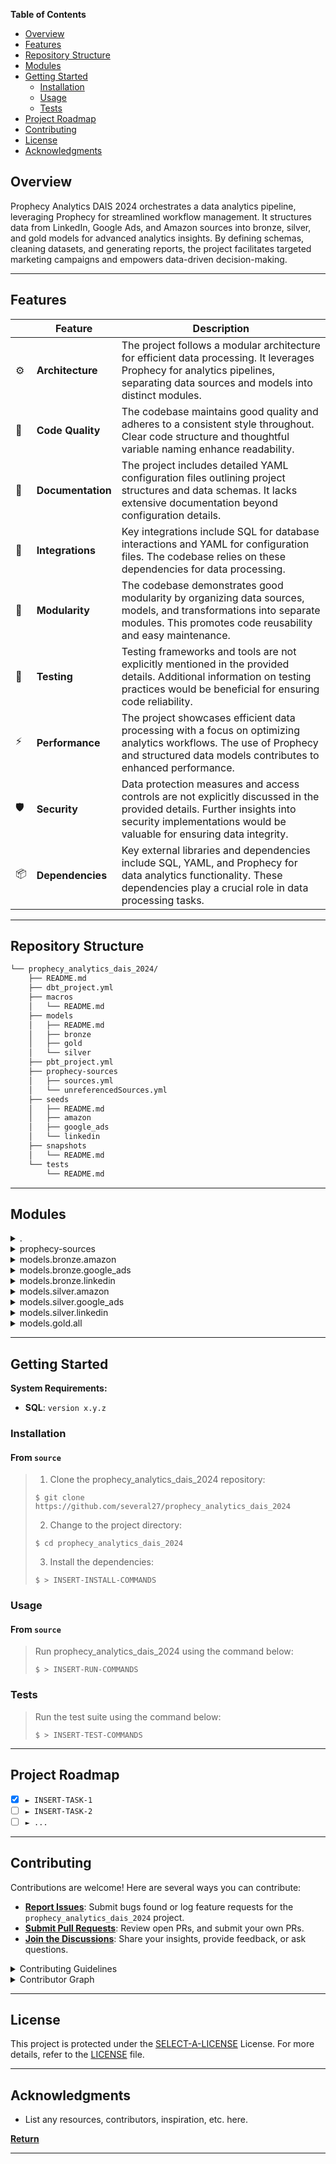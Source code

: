 **Table of Contents**

- [ Overview](#-overview)
- [ Features](#-features)
- [ Repository Structure](#-repository-structure)
- [ Modules](#-modules)
- [ Getting Started](#-getting-started)
  - [ Installation](#-installation)
  - [ Usage](#-usage)
  - [ Tests](#-tests)
- [ Project Roadmap](#-project-roadmap)
- [ Contributing](#-contributing)
- [ License](#-license)
- [ Acknowledgments](#-acknowledgments)

##  Overview

Prophecy Analytics DAIS 2024 orchestrates a data analytics pipeline, leveraging Prophecy for streamlined workflow management. It structures data from LinkedIn, Google Ads, and Amazon sources into bronze, silver, and gold models for advanced analytics insights. By defining schemas, cleaning datasets, and generating reports, the project facilitates targeted marketing campaigns and empowers data-driven decision-making.

---

##  Features

|    |   Feature         | Description |
|----|-------------------|---------------------------------------------------------------|
| ⚙️  | **Architecture**  | The project follows a modular architecture for efficient data processing. It leverages Prophecy for analytics pipelines, separating data sources and models into distinct modules. |
| 🔩 | **Code Quality**  | The codebase maintains good quality and adheres to a consistent style throughout. Clear code structure and thoughtful variable naming enhance readability. |
| 📄 | **Documentation** | The project includes detailed YAML configuration files outlining project structures and data schemas. It lacks extensive documentation beyond configuration details. |
| 🔌 | **Integrations**  | Key integrations include SQL for database interactions and YAML for configuration files. The codebase relies on these dependencies for data processing. |
| 🧩 | **Modularity**    | The codebase demonstrates good modularity by organizing data sources, models, and transformations into separate modules. This promotes code reusability and easy maintenance. |
| 🧪 | **Testing**       | Testing frameworks and tools are not explicitly mentioned in the provided details. Additional information on testing practices would be beneficial for ensuring code reliability. |
| ⚡️  | **Performance**   | The project showcases efficient data processing with a focus on optimizing analytics workflows. The use of Prophecy and structured data models contributes to enhanced performance. |
| 🛡️ | **Security**      | Data protection measures and access controls are not explicitly discussed in the provided details. Further insights into security implementations would be valuable for ensuring data integrity. |
| 📦 | **Dependencies**  | Key external libraries and dependencies include SQL, YAML, and Prophecy for data analytics functionality. These dependencies play a crucial role in data processing tasks. |

---

##  Repository Structure

```sh
└── prophecy_analytics_dais_2024/
    ├── README.md
    ├── dbt_project.yml
    ├── macros
    │   └── README.md
    ├── models
    │   ├── README.md
    │   ├── bronze
    │   ├── gold
    │   └── silver
    ├── pbt_project.yml
    ├── prophecy-sources
    │   ├── sources.yml
    │   └── unreferencedSources.yml
    ├── seeds
    │   ├── README.md
    │   ├── amazon
    │   ├── google_ads
    │   └── linkedin
    ├── snapshots
    │   └── README.md
    └── tests
        └── README.md
```

---

##  Modules

<details closed><summary>.</summary>

| File                                                                                                     | Summary                                                                                                                                                                                                                                                                                                                                                                                                                                                                    |
| ---                                                                                                      | ---                                                                                                                                                                                                                                                                                                                                                                                                                                                                        |
| [pbt_project.yml](https://github.com/several27/prophecy_analytics_dais_2024/blob/master/pbt_project.yml) | This `pbt_project.yml` file in the `prophecy_analytics_dais_2024` repository serves as a configuration file defining the project structure and details for a Prophecy-based data analytics pipeline. It outlines the project name, version, author, language, functions, and dependencies. The file plays a critical role in orchestrating the data processing tasks and defining the necessary components for the analytics workflow within the repositorys architecture. |
| [dbt_project.yml](https://github.com/several27/prophecy_analytics_dais_2024/blob/master/dbt_project.yml) | Defines project structure, specifies file paths for cleaning, seeds, models, macros, and targets. Sets project details like name, version, and profile for the prophecy_analytics_dais_2024 repository in the dbt_project.yml.                                                                                                                                                                                                                                             |

</details>

<details closed><summary>prophecy-sources</summary>

| File                                                                                                                                      | Summary                                                                                                                                                                                                                                                |
| ---                                                                                                                                       | ---                                                                                                                                                                                                                                                    |
| [unreferencedSources.yml](https://github.com/several27/prophecy_analytics_dais_2024/blob/master/prophecy-sources/unreferencedSources.yml) | Identifies and lists unreferenced data sources within the prophecy-sources module. Empty unreferencedSources array in unreferencedSources.yml signals no unresolved dependencies for effective data modeling.                                          |
| [sources.yml](https://github.com/several27/prophecy_analytics_dais_2024/blob/master/prophecy-sources/sources.yml)                         | Defines data schemas for LinkedIn and Google sources within the analytics database. Specifies tables, columns, and data types essential for analytics data processing. Enables seamless data extraction and analysis for targeted marketing campaigns. |

</details>

<details closed><summary>models.bronze.amazon</summary>

| File                                                                                                                                                          | Summary                                                                                                                                                                                                                                     |
| ---                                                                                                                                                           | ---                                                                                                                                                                                                                                         |
| [br_am_campaign_history.sql](https://github.com/several27/prophecy_analytics_dais_2024/blob/master/models/bronze/amazon/br_am_campaign_history.sql)           | Transforms Amazon campaign history data into a formatted table for prophecy_analytics_dais_2024s bronze models. Selects latest records for each campaign, capturing details like budget, serving status, and more, aiding in data analysis. |
| [schema.yml](https://github.com/several27/prophecy_analytics_dais_2024/blob/master/models/bronze/amazon/schema.yml)                                           | Defines Amazon Ads campaign data schema with detailed columns for bronze models in the repository. Describes campaign, profile, and history entities for analytics processing.                                                              |
| [br_am_campaign_level_report.sql](https://github.com/several27/prophecy_analytics_dais_2024/blob/master/models/bronze/amazon/br_am_campaign_level_report.sql) | Extracts and structures Amazon campaign metrics data from the bronze model to enable analytics insights in the Amazon source within the repository's data transformation architecture.                                                      |
| [br_am_profile.sql](https://github.com/several27/prophecy_analytics_dais_2024/blob/master/models/bronze/amazon/br_am_profile.sql)                             | Refactors** dt_am_profile data, extracting fields and standardizing data types for Amazon's Bronze-level profiles in the analytics pipeline.                                                                                                |

</details>

<details closed><summary>models.bronze.google_ads</summary>

| File                                                                                                                                                  | Summary                                                                                                                                                                                                               |
| ---                                                                                                                                                   | ---                                                                                                                                                                                                                   |
| [schema.yml](https://github.com/several27/prophecy_analytics_dais_2024/blob/master/models/bronze/google_ads/schema.yml)                               | Defines Google Ads schema models for daily performance and ad history. Describes account stats, device usage, costs, and ad details. Facilitates structured data organization within the analytics platform.          |
| [br_go_account_stats.sql](https://github.com/several27/prophecy_analytics_dais_2024/blob/master/models/bronze/google_ads/br_go_account_stats.sql)     | Refactor model to cleanse Google Ads account stats data from source, organizing details like customer ID, date, ad network, device, clicks, spend, and impressions for better analytics insights in the bronze layer. |
| [br_go_ad_history.sql](https://github.com/several27/prophecy_analytics_dais_2024/blob/master/models/bronze/google_ads/br_go_ad_history.sql)           | Generates reformatted Google Ads campaign history data from the raw dataset for downstream analytics in the bronze model layer of the repository.                                                                     |
| [br_go_account_history.sql](https://github.com/several27/prophecy_analytics_dais_2024/blob/master/models/bronze/google_ads/br_go_account_history.sql) | Extracts most recent Google Ads account history data, organizing and cleaning for analytics use. Identifies latest record for each account.                                                                           |

</details>

<details closed><summary>models.bronze.linkedin</summary>

| File                                                                                                                                                                  | Summary                                                                                                                                                                                                                                                                                     |
| ---                                                                                                                                                                   | ---                                                                                                                                                                                                                                                                                         |
| [schema.yml](https://github.com/several27/prophecy_analytics_dais_2024/blob/master/models/bronze/linkedin/schema.yml)                                                 | Defines LinkedIn campaign schemas, including details like account, budget, status, and targeting. Captures campaign history and daily ad performance for insightful analytics. Enhances data modeling within the bronze layer of the repositorys analytics infrastructure.                  |
| [br_li_account_history.sql](https://github.com/several27/prophecy_analytics_dais_2024/blob/master/models/bronze/linkedin/br_li_account_history.sql)                   | Derive LinkedIn account history data from the linkedin source for analysis, reconstructing account details like ID, name, currency, and timestamps to facilitate further insights within the parent repository's analytics architecture.                                                    |
| [br_li_campaign_history.sql](https://github.com/several27/prophecy_analytics_dais_2024/blob/master/models/bronze/linkedin/br_li_campaign_history.sql)                 | Defines structured LinkedIn campaign history data transformation, filtering latest versions. Categorizes key details and flags latest versions for analysis. Enhances analysis with relevant campaign, budget, and timestamp information for the parent repositorys analytics architecture. |
| [br_li_ad_analytics_by_campaign.sql](https://github.com/several27/prophecy_analytics_dais_2024/blob/master/models/bronze/linkedin/br_li_ad_analytics_by_campaign.sql) | Transforms LinkedIn ad analytics by campaign data for bronze modeling, extracting source, date, campaign ID, clicks, impressions, and cost.                                                                                                                                                 |

</details>

<details closed><summary>models.silver.amazon</summary>

| File                                                                                                                                            | Summary                                                                                                                                                                                                    |
| ---                                                                                                                                             | ---                                                                                                                                                                                                        |
| [sv_am_account_report.sql](https://github.com/several27/prophecy_analytics_dais_2024/blob/master/models/silver/amazon/sv_am_account_report.sql) | Analyzes Amazon advertising campaign data to generate a summary report. Joins campaign history, profile, and campaign level data. Aggregates total clicks, impressions, and cost by profile for reporting. |

</details>

<details closed><summary>models.silver.google_ads</summary>

| File                                                                                                                                                | Summary                                                                                                                                                                             |
| ---                                                                                                                                                 | ---                                                                                                                                                                                 |
| [sv_go_account_report.sql](https://github.com/several27/prophecy_analytics_dais_2024/blob/master/models/silver/google_ads/sv_go_account_report.sql) | Derive total metrics for Google Ads accounts. Integrate history and stats to calculate and limit top 100 account metrics based on clicks, impressions, spend, and other attributes. |

</details>

<details closed><summary>models.silver.linkedin</summary>

| File                                                                                                                                              | Summary                                                                                                                                                                                       |
| ---                                                                                                                                               | ---                                                                                                                                                                                           |
| [sv_li_account_report.sql](https://github.com/several27/prophecy_analytics_dais_2024/blob/master/models/silver/linkedin/sv_li_account_report.sql) | Generates comprehensive campaign performance insights by merging ad analytics, campaign history, and account data, providing a summarized view of clicks, impressions, and costs per account. |

</details>

<details closed><summary>models.gold.all</summary>

| File                                                                                                                                         | Summary                                                                                                                                                                                                      |
| ---                                                                                                                                          | ---                                                                                                                                                                                                          |
| [gl_all_account_report.sql](https://github.com/several27/prophecy_analytics_dais_2024/blob/master/models/gold/all/gl_all_account_report.sql) | Generates a unified account report by combining cleaned data from Amazon, Google Ads, and LinkedIn sources. Organizes account metrics for analytics purposes within the repositorys data modeling structure. |

</details>

---

##  Getting Started

**System Requirements:**

* **SQL**: `version x.y.z`

###  Installation

<h4>From <code>source</code></h4>

> 1. Clone the prophecy_analytics_dais_2024 repository:
>
> ```console
> $ git clone https://github.com/several27/prophecy_analytics_dais_2024
> ```
>
> 2. Change to the project directory:
> ```console
> $ cd prophecy_analytics_dais_2024
> ```
>
> 3. Install the dependencies:
> ```console
> $ > INSERT-INSTALL-COMMANDS
> ```

###  Usage

<h4>From <code>source</code></h4>

> Run prophecy_analytics_dais_2024 using the command below:
> ```console
> $ > INSERT-RUN-COMMANDS
> ```

###  Tests

> Run the test suite using the command below:
> ```console
> $ > INSERT-TEST-COMMANDS
> ```

---

##  Project Roadmap

- [X] `► INSERT-TASK-1`
- [ ] `► INSERT-TASK-2`
- [ ] `► ...`

---

##  Contributing

Contributions are welcome! Here are several ways you can contribute:

- **[Report Issues](https://github.com/several27/prophecy_analytics_dais_2024/issues)**: Submit bugs found or log feature requests for the `prophecy_analytics_dais_2024` project.
- **[Submit Pull Requests](https://github.com/several27/prophecy_analytics_dais_2024/blob/main/CONTRIBUTING.md)**: Review open PRs, and submit your own PRs.
- **[Join the Discussions](https://github.com/several27/prophecy_analytics_dais_2024/discussions)**: Share your insights, provide feedback, or ask questions.

<details closed>
<summary>Contributing Guidelines</summary>

1. **Fork the Repository**: Start by forking the project repository to your github account.
2. **Clone Locally**: Clone the forked repository to your local machine using a git client.
   ```sh
   git clone https://github.com/several27/prophecy_analytics_dais_2024
   ```
3. **Create a New Branch**: Always work on a new branch, giving it a descriptive name.
   ```sh
   git checkout -b new-feature-x
   ```
4. **Make Your Changes**: Develop and test your changes locally.
5. **Commit Your Changes**: Commit with a clear message describing your updates.
   ```sh
   git commit -m 'Implemented new feature x.'
   ```
6. **Push to github**: Push the changes to your forked repository.
   ```sh
   git push origin new-feature-x
   ```
7. **Submit a Pull Request**: Create a PR against the original project repository. Clearly describe the changes and their motivations.
8. **Review**: Once your PR is reviewed and approved, it will be merged into the main branch. Congratulations on your contribution!
</details>

<details closed>
<summary>Contributor Graph</summary>
<br>
<p align="center">
   <a href="https://github.com{/several27/prophecy_analytics_dais_2024/}graphs/contributors">
      <img src="https://contrib.rocks/image?repo=several27/prophecy_analytics_dais_2024">
   </a>
</p>
</details>

---

##  License

This project is protected under the [SELECT-A-LICENSE](https://choosealicense.com/licenses) License. For more details, refer to the [LICENSE](https://choosealicense.com/licenses/) file.

---

##  Acknowledgments

- List any resources, contributors, inspiration, etc. here.

[**Return**](#-overview)

---

